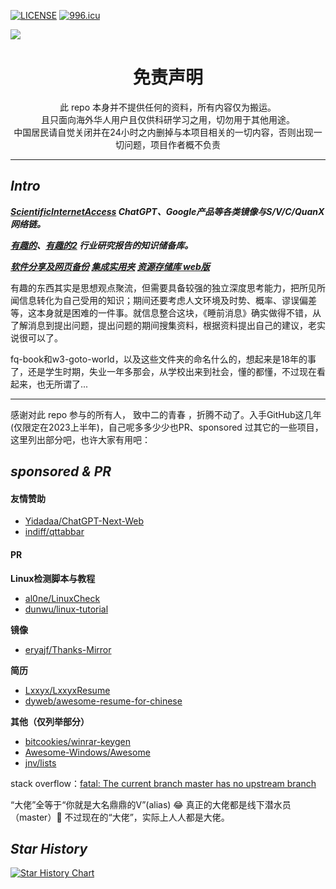 [![LICENSE](https://img.shields.io/badge/license-Anti%20996-blue.svg)](https://github.com/996icu/996.ICU/blob/master/LICENSE) [![996.icu](https://img.shields.io/badge/link-996.icu-red.svg)](https://996.icu)

 <a href="https://ndltd.ncl.edu.tw" target="_blank">
<img src="https://ndltd.ncl.edu.tw/gs32/nclcdr/image/promote.gif"></a>


<!--</a><img align="right" src="https://fastly.jsdelivr.net/gh/hoochanlon/w3-goto-world/W3UnitTest/mof2.PNG" width="250 " height="250" /></a><a><img align="right" src="https://fastly.jsdelivr.net/gh/hoochanlon/w3-goto-world/W3UnitTest/mof1.PNG" width="250 " height="250" />-->

<!--![冲出你的窗口](https://fastly.jsdelivr.net/gh/hoochanlon/w3-goto-world/W3UnitTest/ccndck.png)-->


<h1 align="center"> 免责声明 </h1>

<p align="center">
此 repo 本身并不提供任何的资料，所有内容仅为搬运。<br>
且只面向海外华人用户且仅供科研学习之用，切勿用于其他用途。
<br>
中国居民请自觉关闭并在24小时之内删掉与本项目相关的一切内容，否则出现一切问题，项目作者概不负责
</p>
<hr>

## ***Intro***

***[ScientificInternetAccess](ScientificInternetAccess/) ChatGPT、Google产品等各类镜像与S/V/C/QuanX网络链。***

***[有趣的](有趣的/)、[有趣的2](有趣的2/) 行业研究报告的知识储备库。***

***[软件分享及网页备份](软件分享及网页备份/) [集成实用夹](集成实用夹/) [资源存储库 web版](https://hoochanlon.github.io/seikaii/)***

有趣的东西其实是思想观点聚流，但需要具备较强的独立深度思考能力，把所见所闻信息转化为自己受用的知识；期间还要考虑人文环境及时势、概率、谬误偏差等，这本身就是困难的一件事。就信息整合这块，《睡前消息》确实做得不错，从了解消息到提出问题，提出问题的期间搜集资料，根据资料提出自己的建议，老实说很可以了。

fq-book和w3-goto-world，以及这些文件夹的命名什么的，想起来是18年的事了，还是学生时期，失业一年多那会，从学校出来到社会，懂的都懂，不过现在看起来，也无所谓了...

---

感谢对此 repo 参与的所有人， 致中二的青春 ，折腾不动了。入手GitHub这几年(仅限定在2023上半年)，自己呢多多少少也PR、sponsored 过其它的一些项目，这里列出部分吧，也许大家有用吧：

## ***sponsored & PR***

#### 友情赞助

* [Yidadaa/ChatGPT-Next-Web](https://github.com/Yidadaa/ChatGPT-Next-Web)
* [indiff/qttabbar](https://github.com/indiff/qttabbar)

#### PR

**Linux检测脚本与教程**

* [al0ne/LinuxCheck](https://github.com/al0ne/LinuxCheck)
* [dunwu/linux-tutorial](https://github.com/dunwu/linux-tutorial) 

**镜像**

* [eryajf/Thanks-Mirror](https://github.com/eryajf/Thanks-Mirror)

**简历**

* [Lxxyx/LxxyxResume](https://github.com/Lxxyx/LxxyxResume)
* [dyweb/awesome-resume-for-chinese](https://github.com/dyweb/awesome-resume-for-chinese)

**其他（仅列举部分）**

* [bitcookies/winrar-keygen](https://github.com/bitcookies/winrar-keygen)
* [Awesome-Windows/Awesome](https://github.com/Awesome-Windows/Awesome)
* [jnv/lists](https://github.com/jnv/lists)

stack overflow：[fatal: The current branch master has no upstream branch](https://stackoverflow.com/a/50134362)

“大佬”全等于“你就是大名鼎鼎的V”(alias) 😂 真正的大佬都是线下潜水员（master）🤿 不过现在的“大佬”，实际上人人都是大佬。

## ***Star History***

[![Star History Chart](https://api.star-history.com/svg?repos=hoochanlon/seikaii&type=Date)](https://star-history.com/#hoochanlon/seikaii&Date)


<!--
<hr>
<p align="center">

<br>
</p>
-->

